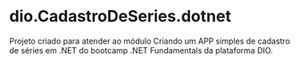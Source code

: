 # dio.CadastroDeSeries.dotnet
Projeto criado para atender ao módulo Criando um APP simples de cadastro de séries em .NET do bootcamp .NET Fundamentals da plataforma DIO.
